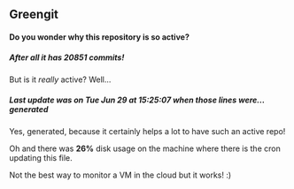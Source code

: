 ## Greengit

#### Do you wonder why this repository is so active?

##### After all it has 20851 commits!

But is it *really* active? Well...

##### Last update was on Tue Jun 29 at 15:25:07 when those lines were... generated

Yes, generated, because it certainly helps a lot to have such an active repo!

Oh and there was **26%** disk usage on the machine
where there is the cron updating this file.

Not the best way to monitor a VM in the cloud but it works! :)

